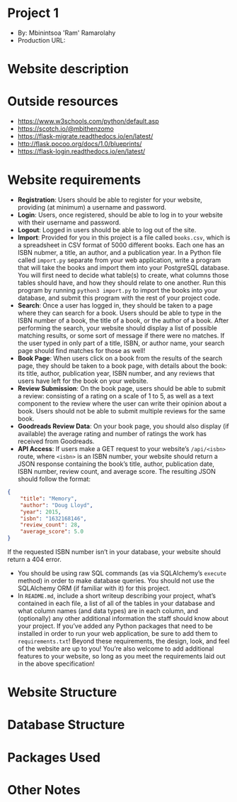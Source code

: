 # Project 1
+ By: Mbinintsoa 'Ram' Ramarolahy
+ Production URL: <url>


# Website description


# Outside resources
+ https://www.w3schools.com/python/default.asp
+ https://scotch.io/@mbithenzomo
+ https://flask-migrate.readthedocs.io/en/latest/
+ http://flask.pocoo.org/docs/1.0/blueprints/
+ https://flask-login.readthedocs.io/en/latest/

# Website requirements
+ **Registration**: Users should be able to register for your website, providing (at minimum) a username and password.
+ **Login**: Users, once registered, should be able to log in to your website with their username and password.
+ **Logout**: Logged in users should be able to log out of the site.
+ **Import**: Provided for you in this project is a file called ```books.csv```, which is a spreadsheet in CSV format of 5000 different books. Each one has an ISBN nubmer, a title, an author, and a publication year. In a Python file called ```import.py``` separate from your web application, write a program that will take the books and import them into your PostgreSQL database. You will first need to decide what table(s) to create, what columns those tables should have, and how they should relate to one another. Run this program by running ```python3 import.py``` to import the books into your database, and submit this program with the rest of your project code.
+ **Search**: Once a user has logged in, they should be taken to a page where they can search for a book. Users should be able to type in the ISBN number of a book, the title of a book, or the author of a book. After performing the search, your website should display a list of possible matching results, or some sort of message if there were no matches. If the user typed in only part of a title, ISBN, or author name, your search page should find matches for those as well!
+ **Book Page**: When users click on a book from the results of the search page, they should be taken to a book page, with details about the book: its title, author, publication year, ISBN number, and any reviews that users have left for the book on your website.
+ **Review Submission**: On the book page, users should be able to submit a review: consisting of a rating on a scale of 1 to 5, as well as a text component to the review where the user can write their opinion about a book. Users should not be able to submit multiple reviews for the same book.
+ **Goodreads Review Data**: On your book page, you should also display (if available) the average rating and number of ratings the work has received from Goodreads.
+ **API Access**: If users make a GET request to your website’s ```/api/<isbn>``` route, where ```<isbn>``` is an ISBN number, your website should return a JSON response containing the book’s title, author, publication date, ISBN number, review count, and average score. The resulting JSON should follow the format:
```json
{
    "title": "Memory",
    "author": "Doug Lloyd",
    "year": 2015,
    "isbn": "1632168146",
    "review_count": 28,
    "average_score": 5.0
}
```

If the requested ISBN number isn’t in your database, your website should return a 404 error.

+ You should be using raw SQL commands (as via SQLAlchemy’s ```execute``` method) in order to make database queries. You should not use the SQLAlchemy ORM (if familiar with it) for this project.
+ In ```README.md```, include a short writeup describing your project, what’s contained in each file, a list of all of the tables in your database and what column names (and data types) are in each column, and (optionally) any other additional information the staff should know about your project.
If you’ve added any Python packages that need to be installed in order to run your web application, be sure to add them to ```requirements.txt```!
Beyond these requirements, the design, look, and feel of the website are up to you! You’re also welcome to add additional features to your website, so long as you meet the requirements laid out in the above specification!

# Website Structure


# Database Structure


# Packages Used


# Other Notes
 

